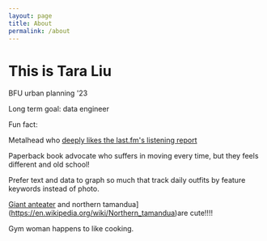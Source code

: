 ```yaml
---
layout: page
title: About
permalink: /about
---
```


# This is Tara Liu

BFU urban planning '23

Long term goal: data engineer


Fun fact:

Metalhead who [deeply likes the last.fm's listening report](https://www.last.fm/user/Pagan_Flame_/listening-report)

Paperback book advocate who suffers in moving every time, but they feels different and old school!

Prefer text and data to graph so much that track daily outfits by feature keywords instead of photo.

[Giant anteater](https://en.wikipedia.org/wiki/Giant_anteater) and northern tamandua](https://en.wikipedia.org/wiki/Northern_tamandua)are cute!!!!

Gym woman happens to like cooking.






